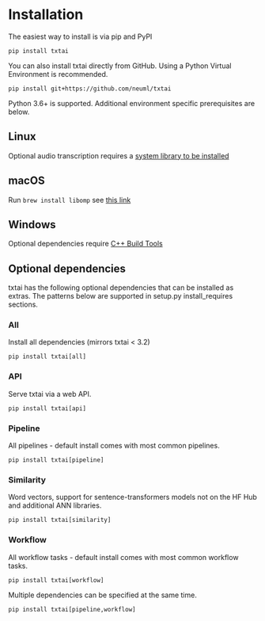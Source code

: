 # Installation

The easiest way to install is via pip and PyPI

    pip install txtai

You can also install txtai directly from GitHub. Using a Python Virtual Environment is recommended.

    pip install git+https://github.com/neuml/txtai

Python 3.6+ is supported. Additional environment specific prerequisites are below.

## Linux

Optional audio transcription requires a [system library to be installed](https://github.com/bastibe/python-soundfile#installation)

## macOS

Run `brew install libomp` see [this link](https://github.com/kyamagu/faiss-wheels#prerequisite)

## Windows

Optional dependencies require [C++ Build Tools](https://visualstudio.microsoft.com/visual-cpp-build-tools/)

## Optional dependencies

txtai has the following optional dependencies that can be installed as extras. The patterns below are supported
in setup.py install_requires sections.

### All

Install all dependencies (mirrors txtai < 3.2)

```
pip install txtai[all]
```

### API

Serve txtai via a web API.

```
pip install txtai[api]
```

### Pipeline

All pipelines - default install comes with most common pipelines.

```
pip install txtai[pipeline]
```

### Similarity

Word vectors, support for sentence-transformers models not on the HF Hub and additional ANN libraries.

```
pip install txtai[similarity]
```

### Workflow

All workflow tasks - default install comes with most common workflow tasks.

```
pip install txtai[workflow]
```

Multiple dependencies can be specified at the same time.

```
pip install txtai[pipeline,workflow]
```
